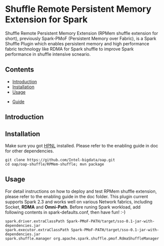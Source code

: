 #  Shuffle Remote Persistent Memory Extension for Spark
Shuffle Remote Persistent Memory Extension (RPMem shuffle extension for short), previously Spark-PMoF (Persistent Memory over Fabric), is a Spark Shuffle Plugin which enables persistent memory and high performance fabric technology like RDMA for Spark shuffle to improve Spark performance in shuffle intensive scneario. 

## Contents
- [Introduction](#introduction)
- [Installation](#installation)
- [Usage](#usage)

* [Guide](./doc/RPMem_shuffle_enabling_guide.md)

## Introduction

## Installation
Make sure you got [HPNL](https://github.com/Intel-bigdata/HPNL) installed. Please refer to the enabling guide in doc for other dependencies. 

```shell
git clone https://github.com/Intel-bigdata/oap.git
cd oap/oap-shuffle/RPMem-shuffle; mvn package
```


## Usage
For detail instructions on how to deploy and test RPMem shuffle extension, please refer to the enabling guide in the doc folder. 
This plugin current supports Spark 2.3 and works well on various Network fabrics, including Socket, **RDMA** and **Omni-Path**. Before runing Spark workload, add following contents in spark-defaults.conf, then have fun! :-)

```shell
spark.driver.extraClassPath Spark-PMoF-PATH/target/sso-0.1-jar-with-dependencies.jar
spark.executor.extraClassPath Spark-PMoF-PATH/target/sso-0.1-jar-with-dependencies.jar
spark.shuffle.manager org.apache.spark.shuffle.pmof.RdmaShuffleManager
```

